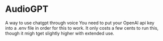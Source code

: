 # AudioGPT
A way to use chatgpt through voice
You need to put your OpenAI api key into a .env file in order for this to work. It only costs a few cents to run this, though it migh tget slightly higher with extended use.
